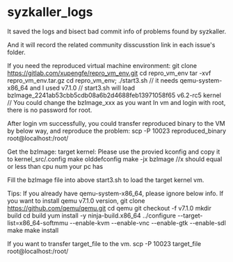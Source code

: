 # syzkaller_logs

It saved the logs and bisect bad commit info of problems found by syzkaller.

And it will record the related community disscusstion link in each issue's
folder.

If you need the reproduced virtual machine environment:
git clone https://gitlab.com/xupengfe/repro_vm_env.git
cd repro_vm_env
tar -xvf repro_vm_env.tar.gz
cd repro_vm_env; ./start3.sh  // it needs qemu-system-x86_64 and I used v7.1.0
   // start3.sh will load bzImage_2241ab53cbb5cdb08a6b2d4688feb13971058f65 v6.2-rc5 kernel
   // You could change the bzImage_xxx as you want
In vm and login with root,  there is no password for root.

After login vm successfully, you could transfer reproduced binary to the VM
by below way, and reproduce the problem:
scp -P 10023 reproduced_binary root@localhost:/root/


Get the bzImage:
target kernel:
Please use the provied kconfig and copy it to kernel_src/.config
make olddefconfig
make -jx bzImage           //x should equal or less than cpu num your pc has

Fill the bzImage file into above start3.sh to load the target kernel vm.

Tips:
If you already have qemu-system-x86_64, please ignore below info.
If you want to install qemu v7.1.0 version,
git clone https://github.com/qemu/qemu.git
cd qemu
git checkout -f v7.1.0
mkdir build
cd build
yum install -y ninja-build.x86_64
../configure --target-list=x86_64-softmmu --enable-kvm --enable-vnc --enable-gtk --enable-sdl
make
make install


If you want to transfer target_file to the vm.
scp -P 10023 target_file root@localhost:/root/
